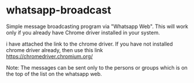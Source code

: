 # whatsapp-broadcast

Simple message broadcasting program via "Whatsapp Web". This will work only if you already have Chrome driver installed in your system.

i have attached the link to the chrome driver. If you have not installed chrome driver already, then use this link 
https://chromedriver.chromium.org/

Note: The messages can be sent only to the persons or groups which is on the top of the list on the whatsapp web.
